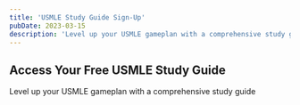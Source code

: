 ```yaml
---
title: 'USMLE Study Guide Sign-Up'
pubDate: 2023-03-15
description: 'Level up your USMLE gameplan with a comprehensive study guide'
---
```


## Access Your Free USMLE Study Guide

Level up your USMLE gameplan with a comprehensive study guide
